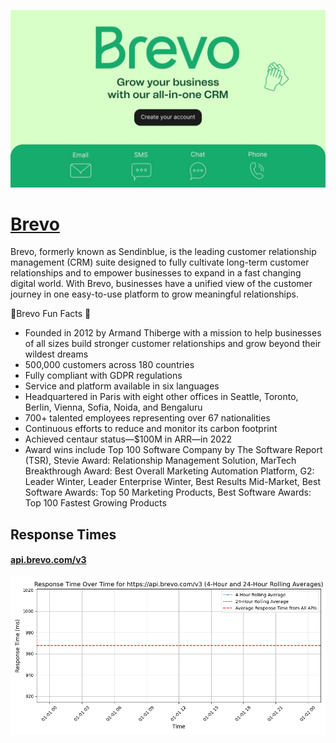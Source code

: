 [![Visit Brevo](imagePreview.jpg)](https://brevo.com)

# [Brevo](https://brevo.com)

Brevo, formerly known as Sendinblue, is the leading customer relationship management (CRM) suite designed to fully cultivate long-term customer relationships and to empower businesses to expand in a fast changing digital world. With Brevo, businesses have a unified view of the customer journey in one easy-to-use platform to grow meaningful relationships.

🙌Brevo Fun Facts 🙌
- Founded in 2012 by Armand Thiberge with a mission to help businesses of all sizes build stronger customer relationships and grow beyond their wildest dreams
- 500,000 customers across 180 countries 
- Fully compliant with GDPR regulations
- Service and platform available in six languages
- Headquartered in Paris with eight other offices in Seattle, Toronto, Berlin, Vienna, Sofia, Noida, and Bengaluru
- 700+ talented employees representing over 67 nationalities
- Continuous efforts to reduce and monitor its carbon footprint
- Achieved centaur status—$100M in ARR—in 2022 
- Award wins include Top 100 Software Company by The Software Report (TSR), Stevie Award: Relationship Management Solution, MarTech Breakthrough Award: Best Overall Marketing Automation Platform, G2: Leader Winter, Leader Enterprise Winter, Best Results Mid-Market, Best Software Awards: Top 50 Marketing Products, Best Software Awards: Top 100 Fastest Growing Products

## Response Times

#### [api.brevo.com/v3](https://api.brevo.com/v3)

![api.brevo.com/v3](response-time-charts/6170692e627265766f2e636f6d2f7633.png)
